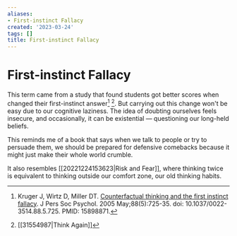 ```yaml
---
aliases:
- First-instinct Fallacy
created: '2023-03-24'
tags: []
title: First-instinct Fallacy
---
```


# First-instinct Fallacy

This term came from a study that found students got better scores when changed their first-instinct answer[^1] [^2]. But carrying out this change won't be easy due to our cognitive laziness. The idea of doubting ourselves feels insecure, and occasionally, it can be existential — questioning our long-held beliefs.

This reminds me of a book that says when we talk to people or try to persuade them, we should be prepared for defensive comebacks because it might just make their whole world crumble.

It also resembles [[20221224153623|Risk and Fear]], where thinking twice is equivalent to thinking outside our comfort zone, our old thinking habits.

[^1]: Kruger J, Wirtz D, Miller DT. [Counterfactual thinking and the first instinct fallacy](https://pubmed.ncbi.nlm.nih.gov/15898871/). J Pers Soc Psychol. 2005 May;88(5):725-35. doi: 10.1037/0022-3514.88.5.725. PMID: 15898871.
[^2]: [[31554987|Think Again]]